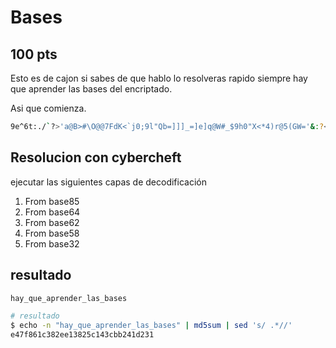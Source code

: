 # Bases

## 100 pts

Esto es de cajon si sabes de que hablo lo resolveras rapido siempre hay que aprender las bases del encriptado.

Asi que comienza.

```bash
9e^6t:./`?>'a@B>#\O@@7FdK<`j0;9l"Qb=]]]_=]e]q@W#_$9h0"X<*4)r@5(GW='&:?<btZ39egTB<`iig9en_!:KL^u9iZ:,:01RP>"D7S;__0B=&rILA5u689l<ET:KC>:@k]WW@VfRi@TGcX
```

## Resolucion con cybercheft

ejecutar las siguientes capas de decodificación

1. From base85
2. From base64
3. From base62
4. From base58
5. From base32

## resultado

```bash
hay_que_aprender_las_bases

# resultado
$ echo -n "hay_que_aprender_las_bases" | md5sum | sed 's/ .*//'
e47f861c382ee13825c143cbb241d231
```
